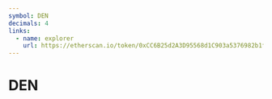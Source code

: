 ```yaml
---
symbol: DEN
decimals: 4
links:
  - name: explorer
    url: https://etherscan.io/token/0xCC6B25d2A3D95568d1C903a5376982b1f54c7791
---
```


# DEN
